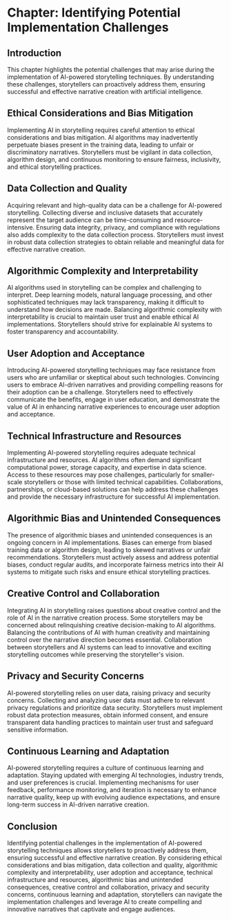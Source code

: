 Chapter: Identifying Potential Implementation Challenges
========================================================

Introduction
------------

This chapter highlights the potential challenges that may arise during the implementation of AI-powered storytelling techniques. By understanding these challenges, storytellers can proactively address them, ensuring successful and effective narrative creation with artificial intelligence.

Ethical Considerations and Bias Mitigation
------------------------------------------

Implementing AI in storytelling requires careful attention to ethical considerations and bias mitigation. AI algorithms may inadvertently perpetuate biases present in the training data, leading to unfair or discriminatory narratives. Storytellers must be vigilant in data collection, algorithm design, and continuous monitoring to ensure fairness, inclusivity, and ethical storytelling practices.

Data Collection and Quality
---------------------------

Acquiring relevant and high-quality data can be a challenge for AI-powered storytelling. Collecting diverse and inclusive datasets that accurately represent the target audience can be time-consuming and resource-intensive. Ensuring data integrity, privacy, and compliance with regulations also adds complexity to the data collection process. Storytellers must invest in robust data collection strategies to obtain reliable and meaningful data for effective narrative creation.

Algorithmic Complexity and Interpretability
-------------------------------------------

AI algorithms used in storytelling can be complex and challenging to interpret. Deep learning models, natural language processing, and other sophisticated techniques may lack transparency, making it difficult to understand how decisions are made. Balancing algorithmic complexity with interpretability is crucial to maintain user trust and enable ethical AI implementations. Storytellers should strive for explainable AI systems to foster transparency and accountability.

User Adoption and Acceptance
----------------------------

Introducing AI-powered storytelling techniques may face resistance from users who are unfamiliar or skeptical about such technologies. Convincing users to embrace AI-driven narratives and providing compelling reasons for their adoption can be a challenge. Storytellers need to effectively communicate the benefits, engage in user education, and demonstrate the value of AI in enhancing narrative experiences to encourage user adoption and acceptance.

Technical Infrastructure and Resources
--------------------------------------

Implementing AI-powered storytelling requires adequate technical infrastructure and resources. AI algorithms often demand significant computational power, storage capacity, and expertise in data science. Access to these resources may pose challenges, particularly for smaller-scale storytellers or those with limited technical capabilities. Collaborations, partnerships, or cloud-based solutions can help address these challenges and provide the necessary infrastructure for successful AI implementation.

Algorithmic Bias and Unintended Consequences
--------------------------------------------

The presence of algorithmic biases and unintended consequences is an ongoing concern in AI implementations. Biases can emerge from biased training data or algorithm design, leading to skewed narratives or unfair recommendations. Storytellers must actively assess and address potential biases, conduct regular audits, and incorporate fairness metrics into their AI systems to mitigate such risks and ensure ethical storytelling practices.

Creative Control and Collaboration
----------------------------------

Integrating AI in storytelling raises questions about creative control and the role of AI in the narrative creation process. Some storytellers may be concerned about relinquishing creative decision-making to AI algorithms. Balancing the contributions of AI with human creativity and maintaining control over the narrative direction becomes essential. Collaboration between storytellers and AI systems can lead to innovative and exciting storytelling outcomes while preserving the storyteller's vision.

Privacy and Security Concerns
-----------------------------

AI-powered storytelling relies on user data, raising privacy and security concerns. Collecting and analyzing user data must adhere to relevant privacy regulations and prioritize data security. Storytellers must implement robust data protection measures, obtain informed consent, and ensure transparent data handling practices to maintain user trust and safeguard sensitive information.

Continuous Learning and Adaptation
----------------------------------

AI-powered storytelling requires a culture of continuous learning and adaptation. Staying updated with emerging AI technologies, industry trends, and user preferences is crucial. Implementing mechanisms for user feedback, performance monitoring, and iteration is necessary to enhance narrative quality, keep up with evolving audience expectations, and ensure long-term success in AI-driven narrative creation.

Conclusion
----------

Identifying potential challenges in the implementation of AI-powered storytelling techniques allows storytellers to proactively address them, ensuring successful and effective narrative creation. By considering ethical considerations and bias mitigation, data collection and quality, algorithmic complexity and interpretability, user adoption and acceptance, technical infrastructure and resources, algorithmic bias and unintended consequences, creative control and collaboration, privacy and security concerns, continuous learning and adaptation, storytellers can navigate the implementation challenges and leverage AI to create compelling and innovative narratives that captivate and engage audiences.

